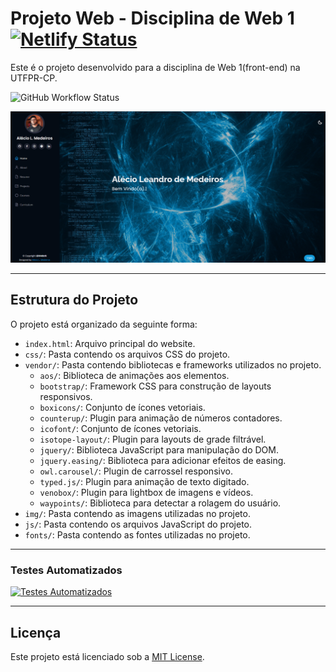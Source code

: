 # Projeto Web - Disciplina de Web 1 [![Netlify Status](https://api.netlify.com/api/v1/badges/b62c764a-da0a-4199-bc01-e8d2fdf5e978/deploy-status)](https://app.netlify.com/sites/portfolioyz/deploys)

Este é o projeto desenvolvido para a disciplina de Web 1(front-end) na UTFPR-CP.

![GitHub Workflow Status](https://img.shields.io/github/actions/workflow/status/M4deN/Portfolio/ci.yml?label=Test%20Workflows&logo=GitHub&style=for-the-badge)

![Começo](https://github.com/AlexDeSaran/Portfolio/blob/main/assets/img/Capturar.PNG)
___

## Estrutura do Projeto

O projeto está organizado da seguinte forma:

- `index.html`: Arquivo principal do website.
- `css/`: Pasta contendo os arquivos CSS do projeto.
- `vendor/`: Pasta contendo bibliotecas e frameworks utilizados no projeto.
  - `aos/`: Biblioteca de animações aos elementos.
  - `bootstrap/`: Framework CSS para construção de layouts responsivos.
  - `boxicons/`: Conjunto de ícones vetoriais.
  - `counterup/`: Plugin para animação de números contadores.
  - `icofont/`: Conjunto de ícones vetoriais.
  - `isotope-layout/`: Plugin para layouts de grade filtrável.
  - `jquery/`: Biblioteca JavaScript para manipulação do DOM.
  - `jquery.easing/`: Biblioteca para adicionar efeitos de easing.
  - `owl.carousel/`: Plugin de carrossel responsivo.
  - `typed.js/`: Plugin para animação de texto digitado.
  - `venobox/`: Plugin para lightbox de imagens e vídeos.
  - `waypoints/`: Biblioteca para detectar a rolagem do usuário.
- `img/`: Pasta contendo as imagens utilizadas no projeto.
- `js/`: Pasta contendo os arquivos JavaScript do projeto.
- `fonts/`: Pasta contendo as fontes utilizadas no projeto.

___

### Testes Automatizados

[![Testes Automatizados](https://github.com/M4deN/Portfolio/assets/43422425/e13395e9-8c3a-4f30-8463-559ff551895e)](https://github.com/M4deN/Portfolio/assets/43422425/e13395e9-8c3a-4f30-8463-559ff551895e)

___

## Licença

Este projeto está licenciado sob a [MIT License](LICENSE).
